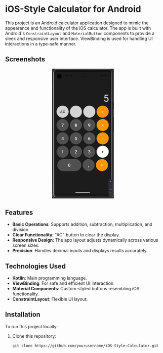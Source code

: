 # iOS-Style Calculator for Android

This project is an Android calculator application designed to mimic the appearance and functionality of the iOS calculator. The app is built with Android's `ConstraintLayout` and `MaterialButton` components to provide a sleek and responsive user interface. ViewBinding is used for handling UI interactions in a type-safe manner.

## Screenshots

<p align="center">
<img src="/Screenshots/1.jpg" width="200" alt=""/>
</p>

## Features

- **Basic Operations**: Supports addition, subtraction, multiplication, and division.
- **Clear Functionality**: "AC" button to clear the display.
- **Responsive Design**: The app layout adjusts dynamically across various screen sizes.
- **Precision**: Handles decimal inputs and displays results accurately.

## Technologies Used

- **Kotlin**: Main programming language.
- **ViewBinding**: For safe and efficient UI interaction.
- **Material Components**: Custom-styled buttons resembling iOS functionality.
- **ConstraintLayout**: Flexible UI layout.

## Installation

To run this project locally:

1. Clone this repository:
   ```bash
   git clone https://github.com/yourusername/iOS-Style-Calculator.git
